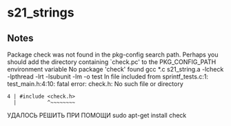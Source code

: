 # s21_strings

## Notes

Package check was not found in the pkg-config search path.
Perhaps you should add the directory containing `check.pc'
to the PKG_CONFIG_PATH environment variable
No package 'check' found
gcc *.c s21_string.a -lcheck  -lpthread -lrt -lsubunit -lm -o test
In file included from sprintf_tests.c:1:
test_main.h:4:10: fatal error: check.h: No such file or directory

    4 | #include <check.h>
      |          ^~~~~~~~~

УДАЛОСЬ РЕШИТЬ ПРИ ПОМОЩИ
sudo apt-get install check